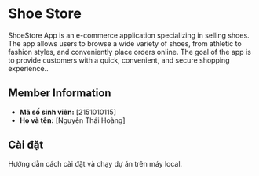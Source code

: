 # Shoe Store

ShoeStore App is an e-commerce application specializing in selling shoes. The app allows users to browse a wide variety of shoes, from athletic to fashion styles, and conveniently place orders online. The goal of the app is to provide customers with a quick, convenient, and secure shopping experience..

## Member Information

- **Mã số sinh viên:** [2151010115]
- **Họ và tên:** [Nguyễn Thái Hoàng]



## Cài đặt

Hướng dẫn cách cài đặt và chạy dự án trên máy local.

